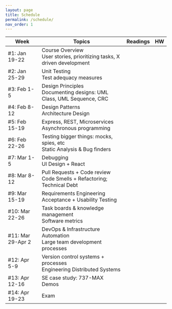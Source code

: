 ```yaml
---
layout: page
title: Schedule
permalink: /schedule/
nav_order: 1
---
```

| Week              | Topics                                                                      | Readings | HW |
|-------------------|-----------------------------------------------------------------------------|----------|----|
| #1: Jan 19-22     | Course Overview<br />User stories, prioritizing tasks, X driven development |          |    |
| #2: Jan 25-29     | Unit Testing<br />Test adequacy measures                                    |          |    |
| #3: Feb 1-5       | Design Principles<br />Documenting designs: UML Class, UML Sequence, CRC    |          |    |
| #4: Feb 8-12      | Design Patterns<br />Architecture Design                                    |          |    |
| #5: Feb 15-19     | Express, REST, Microservices<br />Asynchronous programming                  |          |    |
| #6: Feb 22-26     | Testing bigger things: mocks, spies, etc<br />Static Analysis & Bug finders |          |    |
| #7: Mar 1-5       | Debugging<br />UI Design + React                                            |          |    |
| #8: Mar 8-12      | Pull Requests + Code review<br />Code Smells + Refactoring; Technical Debt  |          |    |
| #9: Mar 15-19     | Requirements Engineering<br />Acceptance + Usability Testing                |          |    |
| #10: Mar 22-26    | Task boards & knowledge management<br />Software metrics                    |          |    |
| #11: Mar 29-Apr 2 | DevOps & Infrastructure Automation<br />Large team development processes    |          |    |
| #12: Apr 5-9      | Version control systems + processes<br />Engineering Distributed Systems    |          |    |
| #13: Apr 12-16    | SE case study: 737-MAX<br />Demos                                           |          |    |
| #14: Apr 19-23    | Exam                                                                        |          |    |

